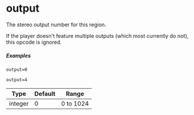 ---
---
# output

The stereo output number for this region.

If the player doesn't feature multiple outputs (which most currently do not),
this opcode is ignored.

##### Examples

```
output=0

output=4
```

| Type    | Default | Range     |
| ---     | ---     | ---       |
| integer | 0       | 0 to 1024 |
